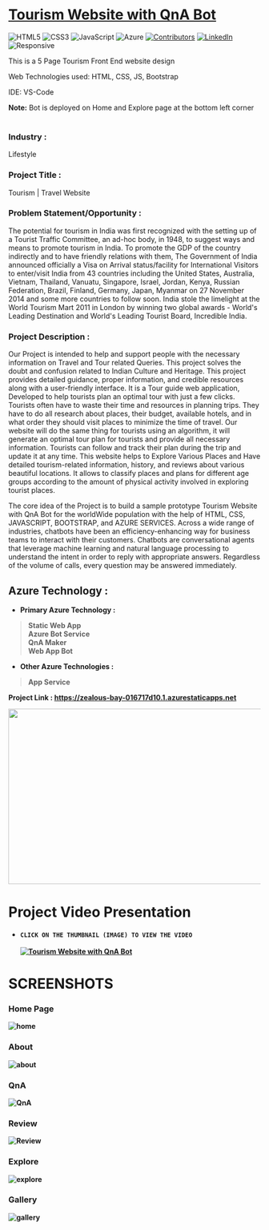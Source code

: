 # <a href="https://zealous-bay-016717d10.1.azurestaticapps.net">Tourism Website with QnA Bot</a>

![HTML5](https://img.shields.io/badge/html5-%23E34F26.svg?style=for-the-badge&logo=html5&logoColor=white)
![CSS3](https://img.shields.io/badge/css3-%231572B6.svg?style=for-the-badge&logo=css3&logoColor=white)
![JavaScript](https://img.shields.io/badge/javascript-%23323330.svg?style=for-the-badge&logo=javascript&logoColor=%23F7DF1E)
![Azure](https://img.shields.io/badge/Microsoft_Azure-0089D6?style=for-the-badge&logo=microsoft-azure&logoColor=white)
[![Contributors](https://img.shields.io/github/contributors/sn2606/TravelLog.svg?style=for-the-badge)](https://github.com/PratyushKumar-0903/Future-Ready-Talent-Internship/graphs/contributors)
[![LinkedIn](https://img.shields.io/badge/-LinkedIn-black.svg?style=for-the-badge&logo=linkedin&colorB=555)](https://www.linkedin.com/in/pratyush-k-350808119/)
![Responsive](https://img.shields.io/badge/Responsive-100%25-red)

This is a 5 Page Tourism Front End website design

Web Technologies used: HTML, CSS, JS, Bootstrap

IDE: VS-Code

<b>Note:</b> Bot is deployed on Home and Explore page at the bottom left corner
<br><br>

### Industry :
Lifestyle


### Project Title :
Tourism | Travel Website


### Problem Statement/Opportunity :
The potential for tourism in India was first recognized with the setting up of a Tourist Traffic Committee, an ad-hoc body, in 1948, to suggest ways and means to promote tourism in India. To promote the GDP of the country indirectly and to have friendly relations with them, The Government of India announced officially a Visa on Arrival status/facility for International Visitors to enter/visit India from 43 countries including the United States, Australia, Vietnam, Thailand, Vanuatu, Singapore, Israel, Jordan, Kenya, Russian Federation, Brazil, Finland, Germany, Japan, Myanmar on 27 November 2014 and some more countries to follow soon. India stole the limelight at the World Tourism Mart 2011 in London by winning two global awards - World's Leading Destination and World's Leading Tourist Board, Incredible India. 

### Project Description :
Our Project is intended to help and support people with the necessary information on Travel and Tour related Queries. This project solves the doubt and confusion related to Indian Culture and Heritage. This project provides detailed guidance, proper information, and credible resources along with a user-friendly interface. It is a Tour guide web application, Developed to help tourists plan an optimal tour with just a few clicks. Tourists often have to waste their time and resources in planning trips. They have to do all research about places, their budget, available hotels, and in what order they should visit places to minimize the time of travel. Our website will do the same thing for tourists using an algorithm, it will generate an optimal tour plan for tourists and provide all necessary information. Tourists can follow and track their plan during the trip and update it at any time. This website helps to Explore Various Places and Have detailed tourism-related information, history, and reviews about various beautiful locations. It allows to classify places and plans for different age groups according to the amount of physical activity involved in exploring tourist places.

The core idea of the Project is to build a sample prototype Tourism Website with QnA Bot for the worldWide population with the help of HTML, CSS, JAVASCRIPT, BOOTSTRAP, and AZURE SERVICES. Across a wide range of industries, chatbots have been an efficiency-enhancing way for business teams to interact with their customers. Chatbots are conversational agents that leverage machine learning and natural language processing to understand the intent in order to reply with appropriate answers.  Regardless of the volume of calls, every question may be answered immediately.


## Azure Technology :

- <b>Primary Azure Technology :<b><br>
>Static Web App<br>
 >Azure Bot Service<br>
 >QnA Maker<br>
>Web App Bot<br>


- Other Azure Technologies :<br>
>App Service<br>

<b>Project Link : </b>https://zealous-bay-016717d10.1.azurestaticapps.net

<a href="https://futurereadytalent.in/"><p align= "center"><img src="https://github.com/PratyushKumar-0903/Future-Ready-Talent-Internship/blob/master/images/FRT.jpeg" width="700" height= "350"></p></a>  

# Project Video Presentation

- `CLICK ON THE THUMBNAIL (IMAGE) TO VIEW THE VIDEO` <br><br>
[![Tourism Website with QnA Bot](https://img.youtube.com/vi/WBktcXI8-XY/0.jpg)](https://www.youtube.com/watch?v=WBktcXI8-XY&ab_channel=PratyushKumar) <br>
 
 # SCREENSHOTS

### Home Page

![home](https://github.com/PratyushKumar-0903/Future-Ready-Talent-Internship/blob/master/images/Screenshot%20(2).png)
 
### About

![about](https://github.com/PratyushKumar-0903/Future-Ready-Talent-Internship/blob/master/images/Screenshot%20(7).png)

### QnA

![QnA](https://github.com/PratyushKumar-0903/Future-Ready-Talent-Internship/blob/master/images/Screenshot%20(8).png)

### Review

![Review](https://github.com/PratyushKumar-0903/Future-Ready-Talent-Internship/blob/master/images/Screenshot%20(4).png)

### Explore

![explore](https://github.com/PratyushKumar-0903/Future-Ready-Talent-Internship/blob/master/images/Screenshot%20(5).png)

### Gallery 

![gallery](https://github.com/PratyushKumar-0903/Future-Ready-Talent-Internship/blob/master/images/Screenshot%20(1).png)
